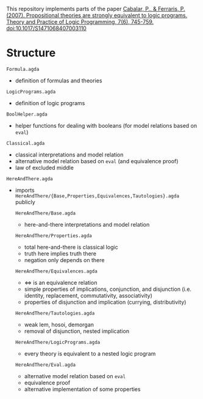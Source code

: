This repository implements parts of the paper
[Cabalar, P., & Ferraris, P. (2007). Propositional theories are strongly equivalent to logic programs. Theory and Practice of Logic Programming, 7(6), 745-759. doi:10.1017/S1471068407003110](https://www.cambridge.org/core/product/identifier/S1471068407003110/type/journal_article)

# Structure
`Formula.agda`
- definition of formulas and theories

`LogicPrograms.agda`
- definition of logic programs

`BoolHelper.agda`
- helper functions for dealing with booleans (for model relations based on `eval`)

`Classical.agda`
- classical interpretations and model relation
- alternative model relation based on `eval` (and equivalence proof)
- law of excluded middle

`HereAndThere.agda`
- imports `HereAndThere/{Base,Properties,Equivalences,Tautologies}.agda` publicly

    `HereAndThere/Base.agda`
    - here-and-there interpretations and model relation
    
    `HereAndThere/Properties.agda`
    - total here-and-there is classical logic
    - truth here implies truth there
    - negation only depends on there
    
    `HereAndThere/Equivalences.agda`
    - <=> is an equivalence relation
    - simple properties of implications, conjunction, and disjunction (i.e. identity, replacement, commutativity, associativity)
    - properties of disjunction and implication (currying, distributivity)
    
    `HereAndThere/Tautologies.agda`
    - weak lem, hosoi, demorgan
    - removal of disjunction, nested implication
    
    `HereAndThere/LogicPrograms.agda`
    - every theory is equivalent to a nested logic program
    
    `HereAndThere/Eval.agda`
    - alternative model relation based on `eval`
    - equivalence proof
    - alternative implementation of some properties
